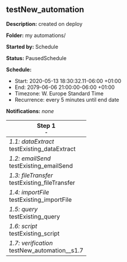 ## testNew_automation

**Description:** created on deploy

**Folder:** my automations/

**Started by:** Schedule

**Status:** PausedSchedule

**Schedule:**

* Start: 2020-05-13 18:30:32.11-06:00 +01:00
* End: 2079-06-06 21:00:00-06:00 +01:00
* Timezone: W. Europe Standard Time
* Recurrence: every 5 minutes until end date

**Notifications:** _none_


| Step 1<br>_<small>-</small>_ |
| --- |
| _1.1: dataExtract_<br>testExisting_dataExtract |
| _1.2: emailSend_<br>testExisting_emailSend |
| _1.3: fileTransfer_<br>testExisting_fileTransfer |
| _1.4: importFile_<br>testExisting_importFile |
| _1.5: query_<br>testExisting_query |
| _1.6: script_<br>testExisting_script |
| _1.7: verification_<br>testNew_automation__s1.7 |
